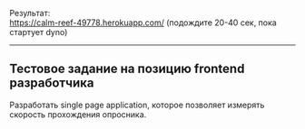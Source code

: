 Результат:  
https://calm-reef-49778.herokuapp.com/ (подождите 20-40 сек, пока стартует dyno)

***

## Тестовое задание на позицию frontend разработчика

Разработать single page application, которое позволяет измерять скорость прохождения
опросника.
